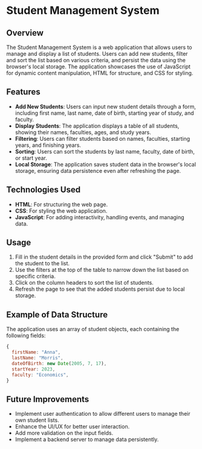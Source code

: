 # Student Management System

## Overview

The Student Management System is a web application that allows users to manage and display a list of students. Users can add new students, filter and sort the list based on various criteria, and persist the data using the browser's local storage. The application showcases the use of JavaScript for dynamic content manipulation, HTML for structure, and CSS for styling.

## Features

- **Add New Students**: Users can input new student details through a form, including first name, last name, date of birth, starting year of study, and faculty.
- **Display Students**: The application displays a table of all students, showing their names, faculties, ages, and study years.
- **Filtering**: Users can filter students based on names, faculties, starting years, and finishing years.
- **Sorting**: Users can sort the students by last name, faculty, date of birth, or start year.
- **Local Storage**: The application saves student data in the browser's local storage, ensuring data persistence even after refreshing the page.

## Technologies Used

- **HTML**: For structuring the web page.
- **CSS**: For styling the web application.
- **JavaScript**: For adding interactivity, handling events, and managing data.

## Usage

1. Fill in the student details in the provided form and click "Submit" to add the student to the list.
2. Use the filters at the top of the table to narrow down the list based on specific criteria.
3. Click on the column headers to sort the list of students.
4. Refresh the page to see that the added students persist due to local storage.

## Example of Data Structure

The application uses an array of student objects, each containing the following fields:

```javascript
{
  firstName: "Anna",
  lastName: "Morris",
  dateOfBirth: new Date(2005, 7, 17),
  startYear: 2023,
  faculty: "Economics",
}
```

## Future Improvements

- Implement user authentication to allow different users to manage their own student lists.
- Enhance the UI/UX for better user interaction.
- Add more validation on the input fields.
- Implement a backend server to manage data persistently.
